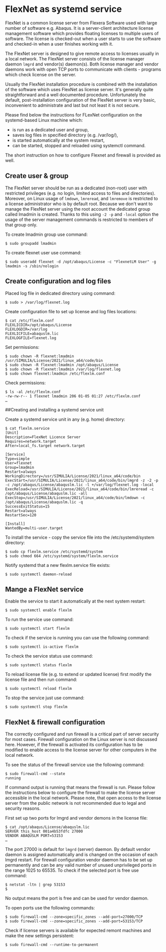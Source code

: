 # FlexNet as systemd service

FlexNet is a common license server from Flexera Software used with large number of software e.g. Abaqus. It is a server-client architecture license management software which provides floating licenses to multiple users of software. The license is checked-out when a user starts to use the software and checked-in when a user finishes working with it.

The FlexNet server is designed to give remote access to licenses usually in a local network. The FlexNet server consists of the license manager daemon `lmgrd` and vendor(s) daemon(s). Both license manager and vendor daemons work with open TCP ports to communicate with clients - programs which check license on the server.

Usually the FlexNet installation procedure is combined with the installation of the software which uses FlexNet as license server. It's generally quite straightforward and a well documented procedure. Unfortunately the default, post-installation configuration of the FlexNet server is very basic, inconvenient to administrate and last but not least it is not secure.

Please find below the instructions for FLexNet configuration on the systemd-based Linux machine which:
- is run as a dedicated user and group,
- saves log files in specified directory (e.g. /var/log/),
- is started automatically at the system restart,
- can be started, stopped and reloaded using systemctl command.

The short instruction on how to configure Flexnet and firewall is provided as well.

## Create user & group

The FlexNet server should be run as a dedicated (non-root) user with restricted privileges (e.g. no login, limited access to files and directories). Moreover, on Linux usage of `lmdown`, `lmreread`, and `lmremove` is restricted to a license administrator who is by default root. Because we don't want to manage the FlexNet server using the root account the dedicated group called lmadmin is created. Thanks to this using `-2 -p` and `-local` option the usage of the server management commands is restricted to members of that group only.

To create lmadmin group use command:
```
$ sudo groupadd lmadmin
```
To create flexnet user use command:
```
$ sudo useradd flexnet -d /opt/abaqus/License -c "FlexnetLM User" -g lmadmin -s /sbin/nologin
```
## Create configuration and log files

Placed log file in dedicated directory using command:
```
$ sudo > /var/log/flexnet.log
```
Create configuration file to set up license and log files locations:
```
$ cat /etc/flexlm.conf
FLEXLICDIR=/opt/abaqus/License
FLEXLOGDIR=/var/log
FLEXLICFILE=abaquslm.lic
FLEXLOGFILE=flexnet.log
```
Set permissions:
```
$ sudo chown -R flexnet:lmadmin /usr/SIMULIA/License/2021/linux_a64/code/bin
$ sudo chown -R flexnet:lmadmin /opt/abaqus/License
$ sudo chown -R flexnet:lmadmin /var/log/flexnet.log
$ sudo chown flexnet:lmadmin /etc/flexlm.conf
```
Check permissions:
```
$ ls -al /etc/flexlm.conf
-rw-rw-r-- 1 flexnet lmadmin 206 01-05 01:27 /etc/flexlm.conf
…
```
##Creating and installing a systemd service unit

Create a systemd service unit in any (e.g. home) directory:
```
$ cat flexlm.service
[Unit]
Description=FlexNet Licence Server
Requires=network.target
After=local_fs.target network.target

[Service]
Type=simple
User=flexnet
Group=lmadmin
Restart=always
WorkingDirectory=/usr/SIMULIA/License/2021/linux_a64/code/bin
ExecStart=/usr/SIMULIA/License/2021/linux_a64/code/bin/lmgrd -z -2 -p -c /opt/abaqus/License/abaquslm.lic -l +/var/log/flexnet.log -local
ExecReload=/usr/SIMULIA/License/2021/linux_a64/code/bin/lmreread -c /opt/abaqus/License/abaquslm.lic -all
ExecStop=/usr/SIMULIA/License/2021/linux_a64/code/bin/lmdown -c /opt/abaqus/License/abaquslm.lic -q
SuccessExitStatus=15
Restart=always
RestartSec=120

[Install]
WantedBy=multi-user.target
```
To install the service - copy the service file into the /etc/systemd/system directory:
```
$ sudo cp flexlm.service /etc/systemd/system
$ sudo chmod 664 /etc/systemd/system/flexlm.service
```
Notify systemd that a new flexlm.service file exists: 
```
$ sudo systemctl daemon-reload
```
## Mange a FlexNet service

Enable the service to start it automatically at the next system restart:
```
$ sudo systemctl enable flexlm
```
To run the service use command:
```
$ sudo systemctl start flexlm
```
To check if the service is running you can use the following command:
```
$ sudo systemctl is-active flexlm
```
To check the service status use command:
```
$ sudo systemctl status flexlm
```
To reload license file (e.g. to extend or updated license) first modify the license file and then run command:
```
$ sudo systemctl reload flexlm
```
To stop the service just use command:
```
$ sudo systemctl stop flexlm
```
## FlexNet & firewall configuration

The correctly configured and run firewall  is a critical part of server security for most cases. Firewall configuration on the Linux server  is not discussed here. However, if the firewall is activated its configuration has to be modified to enable access to the license server for other computers in the local network.

To see the status of the firewall service use the following command:
```
$ sudo firewall-cmd --state
running
```
If command output is running that means the firewall is run. Please follow the instructions below to configure the firewall to make the license server accessible in the local network. Please note, that open access to the license server from the public network is not recommended due to legal and security reasons.

First set up two ports for lmgrd and vendor demons in the license file:
```
$ cat /opt/abaqus/License/abaquslm.lic
SERVER this_host 001a4b53fdfc 27000
VENDOR ABAQUSLM PORT=53153
…
```
The port 27000 is default for `lmgrd` (server) daemon. By default vendor daemon is assigned automatically and is changed on the occasion of each lmgrd restart. For firewall configuration vendor daemon has to be set up permanently and can be any valid number of unused unprivileged ports in the range 1025 to 65535. To check if the selected port is free use command:
```
$ netstat -ltn | grep 53153
$
```
No output means the port is free and can be used for vendor daemon.

To open ports use the following commands:
```
$ sudo firewall-cmd --zone=specific_zones --add-port=27000/TCP
$ sudo firewall-cmd --zone=specific_zones --add-port=53153/TCP
```
Check if license servers is available for expected remont machines and make the new settings persistent:
```
$ sudo firewall-cmd --runtime-to-permanent
```
